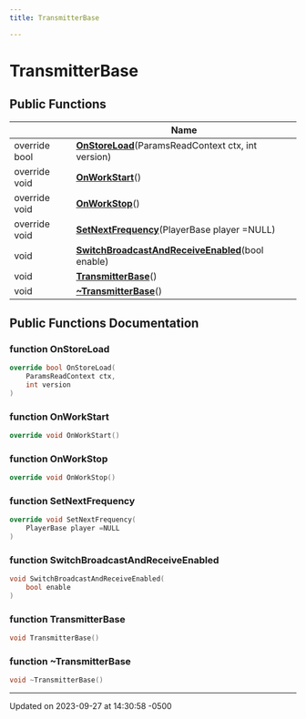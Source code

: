 ```yaml
---
title: TransmitterBase

---
```


# TransmitterBase





## Public Functions

|                | Name           |
| -------------- | -------------- |
| override bool | **[OnStoreLoad](class_transmitter_base.md#function-onstoreload)**(ParamsReadContext ctx, int version) |
| override void | **[OnWorkStart](class_transmitter_base.md#function-onworkstart)**() |
| override void | **[OnWorkStop](class_transmitter_base.md#function-onworkstop)**() |
| override void | **[SetNextFrequency](class_transmitter_base.md#function-setnextfrequency)**(PlayerBase player =NULL) |
| void | **[SwitchBroadcastAndReceiveEnabled](class_transmitter_base.md#function-switchbroadcastandreceiveenabled)**(bool enable) |
| void | **[TransmitterBase](class_transmitter_base.md#function-transmitterbase)**() |
| void | **[~TransmitterBase](class_transmitter_base.md#function-~transmitterbase)**() |

## Public Functions Documentation

### function OnStoreLoad

```cpp
override bool OnStoreLoad(
    ParamsReadContext ctx,
    int version
)
```


### function OnWorkStart

```cpp
override void OnWorkStart()
```


### function OnWorkStop

```cpp
override void OnWorkStop()
```


### function SetNextFrequency

```cpp
override void SetNextFrequency(
    PlayerBase player =NULL
)
```


### function SwitchBroadcastAndReceiveEnabled

```cpp
void SwitchBroadcastAndReceiveEnabled(
    bool enable
)
```


### function TransmitterBase

```cpp
void TransmitterBase()
```


### function ~TransmitterBase

```cpp
void ~TransmitterBase()
```


-------------------------------

Updated on 2023-09-27 at 14:30:58 -0500